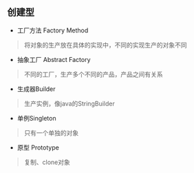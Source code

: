 ## 创建型
* 工厂方法 Factory Method
> 将对象的生产放在具体的实现中，不同的实现生产的对象不同

* 抽象工厂 Abstract Factory
> 不同的工厂，生产多个不同的产品，产品之间有关系

* 生成器Builder
> 生产实例，像java的StringBuilder

* 单例Singleton
> 只有一个单独的对象

* 原型 Prototype
> 复制、clone对象

